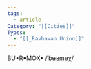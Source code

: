 ```yaml
---
tags:
  - article
Category: "[[Cities]]"
Types:
  - "[[_Ravhavan Union]]"
---
```

BU•R•MOX• /ˈbʉʁmɵχ/